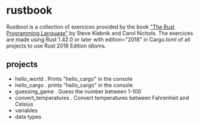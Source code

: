 # rustbook
Rustbool is a collection of exercices provided by the book ["The Rust Programming Language"](https://doc.rust-lang.org/book/title-page.html) by Steve Klabnik and Carol Nichols.
The exercices are made using Rust 1.42.0 or later with edition="2018" in Cargo.toml of all projects to use Rust 2018 Edition idioms. 

## projects

- hello_world . Prints "hello_cargo" in the console
- hello_cargo . prints "hello_cargo" in the console
- guessing_game . Guess the number between 1-100
- convert_temperatures . Convert temperatures between Fahrenheit and Celsius
- variables
- data types